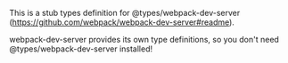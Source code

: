 This is a stub types definition for @types/webpack-dev-server (https://github.com/webpack/webpack-dev-server#readme).

webpack-dev-server provides its own type definitions, so you don't need @types/webpack-dev-server installed!